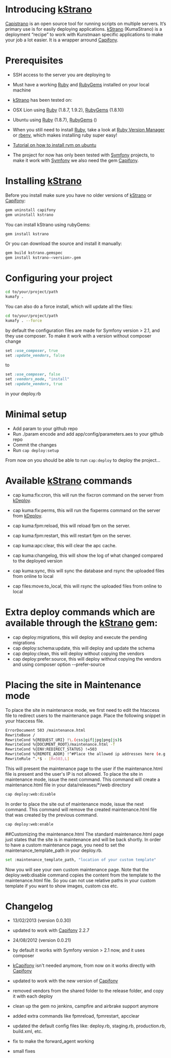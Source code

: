 # Introducing [kStrano][kstrano]

[Capistrano][capistrano] is an open source tool for running scripts on multiple servers. It’s primary use is for easily deploying applications. [kStrano][kstrano] (KumaStrano) is a deployment “recipe” to work with Kunstmaan specific applications to make your job a lot easier. It is a wrapper arround [Capifony][capifony].

# Prerequisites

* SSH access to the server you are deploying to
* Must have a working [Ruby][ruby] and [RubyGems][rubygems] installed on your local machine
 * [kStrano][kstrano] has been tested on:
  * OSX Lion using [Ruby][ruby] (1.8.7, 1.9.2), [RubyGems][rubygems] (1.8.10)
  * Ubuntu using [Ruby][ruby] (1.8.7), [RubyGems][rubygems] ()
 * When you still need to install [Ruby][ruby], take a look at [Ruby Version Manager][rvm] or [rbenv][rbenv], which makes installing ruby super easy!
  * [Tutorial on how to install rvm on ubuntu][rvmtut]

* The project for now has only been tested with [Symfony][symfony] projects, to make it work with [Symfony][symfony] we also need the gem [Capifony][capifony].

# Installing [kStrano][kstrano]

Before you install make sure you have no older versions of [kStrano][kstrano] or [Capifony][capifony]:

```bash
gem uninstall capifony
gem uninstall kstrano
```

You can install kStrano using rubyGems:

```bash
gem install kstrano
```

Or you can download the source and install it manually:

```bash
gem build kstrano.gemspec
gem install kstrano-<version>.gem
```

# Configuring your project

```bash
cd to/your/project/path
kumafy .
``` 

You can also do a force install, which will update all the files:

```bash
cd to/your/project/path
kumafy . --force
``` 

by default the configuration files are made for Symfony version > 2.1, and they use composer. To make it work with a version without composer change

```ruby
set :use_composer, true
set :update_vendors, false
``` 

to 

```ruby
set :use_composer, false
set :vendors_mode, "install"
set :update_vendors, true
``` 

in your deploy.rb

# Minimal setup

- Add param to your github repo
- Run ./param encode and add app/config/parameters.aes to your github repo
- Commit the changes
- Run ```cap deploy:setup```

From now on you should be able to run ```cap:deploy``` to deploy the project...

# Available [kStrano][kstrano] commands

* cap kuma:fix:cron, this will run the fixcron command on the server from [kDeploy][kdeploy].
* cap kuma:fix:perms, this will run the fixperms command on the server from [kDeploy][kdeploy].
* cap kuma:fpm:reload, this will reload fpm on the server.
* cap kuma:fpm:restart, this will restart fpm on the server.
* cap kuma:apc:clear, this will clear the apc cache. 
* cap kuma:changelog, this will show the log of what changed compared to the deployed version
* cap kuma:sync, this will sync the database and rsync the uploaded files from online to local

* cap files:move:to_local, this will rsync the uploaded files from online to local

# Extra deploy commands which are available through the [kStrano][kstrano] gem:

* cap deploy:migrations, this will deploy and execute the pending migrations
* cap deploy:schema:update, this will deploy and update the schema
* cap deploy:clean, this will deploy without copying the vendors
* cap deploy:prefer:source, this will deploy without copying the vendors and using composer option --prefer-source

# Placing the site in Maintenance mode
To place the site in maintenance mode, we first need to edit the htaccess file to redirect users to the maintenance page.
Place the following snippet in your htaccess file.

```bash
ErrorDocument 503 /maintenance.html
RewriteBase /
RewriteCond %{REQUEST_URI} !\.(css|gif|jpg|png|js)$
RewriteCond %{DOCUMENT_ROOT}/maintenance.html -f
RewriteCond %{ENV:REDIRECT_STATUS} !=503
RewriteCond %{REMOTE_ADDR} !^#Place the allowed ip addresses here (e.g. 127\.0\.0\.1)
RewriteRule ^.*$ - [R=503,L]
```

This will present the maintenance page to the user if the maintenance.html file is present and the user's IP is not allowed.
To place the site in maintenance mode, issue the next command. 
This command will create a maintenance.html file in your data/releases/*/web directory

```bash
cap deploy:web:disable
```

In order to place the site out of maintenance mode, issue the next command. This command will remove the created 
maintenance.html file that was created by the previous command.

```bash
cap deploy:web:enable
```

##Customizing the maintenance.html
The standard maintenance.html page just states that the site is in maintenance and will be back shortly. 
In order to have a custom maintenance page, you need to set the maintenance_template_path in your deploy.rb.

```bash
set :maintenance_template_path, "location of your custom template"
```

Now you will see your own custom maintenance page. Note that the deploy:web:disable command copies the content from the template to the maintenance.html file. 
So you can not use relative paths in your custom template if you want to show images, custom css etc.

# Changelog

* 13/02/2013 (version 0.0.30)
 * updated to work with [Capifony][capifony] 2.2.7


* 24/08/2012 (version 0.0.21)
 * by default it works with Symfony version > 2.1 now, and it uses composer
 * [kCapifony][kcapifony] isn't needed anymore, from now on it works directly with [Capifony][capifony]
 * updated to work with the new version of [Capifony][capifony]
 * removed vendors from the shared folder to the release folder, and copy it with each deploy
 * clean up the gem no jenkins, campfire and airbrake support anymore
 * added extra commands like fpmreload, fpmrestart, apcclear
 * updated the default config files like: deploy.rb, staging.rb, production.rb, build.xml, etc.
 * fix to make the forward_agent working
 * small fixes

[kstrano]: https://github.com/Kunstmaan/kStrano "kStrano"
[capistrano]: https://github.com/capistrano/capistrano "Capistrano"
[ruby]: http://www.ruby-lang.org/ "Ruby"
[rbenv]: https://github.com/sstephenson/rbenv "Rbenv"
[rubygems]: http://rubygems.org/ "RubyGems"
[capistranoext]: https://github.com/jamis/capistrano-ext "Capistrano Extensions"
[rvm]: http://beginrescueend.com/ "Ruby Version Manager"
[rvmtut]: http://rubysource.com/installing-ruby-with-rvm-on-ubuntu/ "Ruby Version Manager Ubuntu tutorial"
[symfony]: http://symfony.com/ "Symfony"
[capifony]: https://github.com/everzet/capifony "Capifony"
[kcapifony]: https://github.com/Kunstmaan/kCapifony "kCapifony"
[kdeploy]: https://github.com/Kunstmaan/kDeploy "kDeploy"
[kbot]: https://github.com/Kunstmaan/kBot "kBot"
